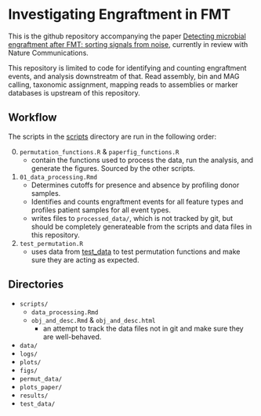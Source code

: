 Investigating Engraftment in FMT
================================

This is the github repository accompanying the paper [Detecting microbial
engraftment after FMT: sorting signals from
noise](https://www.biorxiv.org/content/10.1101/2024.09.11.612315v1), currently
in review with Nature Communications.

This repository is limited to code for identifying and counting engraftment
events, and analysis downstreatm of that. Read assembly, bin and MAG calling,
taxonomic assignment, mapping reads to assemblies or marker databases is
upstream of this repository.

## Workflow

The scripts in the [scripts](./scripts/) directory are run in the following
order:

0. `permutation_functions.R` & `paperfig_functions.R`
	* contain the functions used to process the data, run the analysis, and
	generate the figures. Sourced by the other scripts.
1. `01_data_processing.Rmd`
	* Determines cutoffs for presence and absence by profiling donor samples.
	* Identifies and counts engraftment events for all feature types and
	profiles patient samples for all event types.
	* writes files to `processed_data/`, which is not tracked by git, but should
	be completely generateable from the scripts and data files in this
	repository.
2. `test_permutation.R`
	* uses data from [test_data](./test_data/) to test permutation functions and
	make sure they are acting as expected.


## Directories

* `scripts/`
	* `data_processing.Rmd`
	* `obj_and_desc.Rmd` & `obj_and_desc.html` 
		* an attempt to track the data files not in git and make sure they are
		well-behaved.
* `data/`
* `logs/`
* `plots/`
* `figs/`
* `permut_data/`
* `plots_paper/`
* `results/`
* `test_data/`
